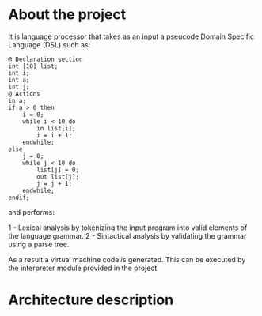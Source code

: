 # About the project 

It is language processor that takes as an input a pseucode Domain Specific Language (DSL) such as: 
```
@ Declaration section
int [10] list;
int i;
int a;
int j;
@ Actions
in a; 
if a > 0 then
	i = 0;
	while i < 10 do
		in list[i];
		i = i + 1;
	endwhile;
else	
	j = 0;
	while j < 10 do
		list[j] = 0;
		out list[j];
		j = j + 1;
	endwhile;
endif;
```

and  performs: 

1 - Lexical analysis by tokenizing the input program into valid elements of the language grammar.
2 - Sintactical analysis by validating the grammar using a parse tree.

As a result a virtual machine code is generated. This can be executed by the interpreter module provided in the project.

# Architecture description 
                                              

